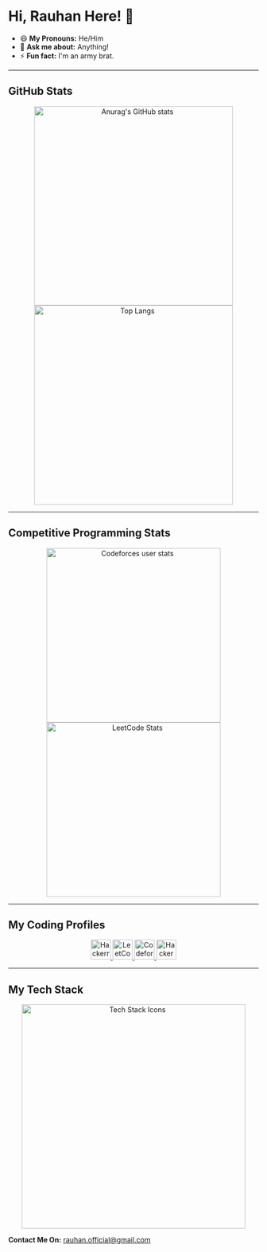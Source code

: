 # Hi, Rauhan Here! 👋

* 😄 **My Pronouns:** He/Him
* 💬 **Ask me about:** Anything!
* ⚡ **Fun fact:** I'm an army brat.

---

## GitHub Stats

<div align="center">
    <img src="https://github-readme-stats.vercel.app/api?username=TOR50&show_icons=true&theme=radical" alt="Anurag's GitHub stats" width="400px"/>
    <img src="https://github-readme-stats.vercel.app/api/top-langs/?username=TOR50&layout=compact" alt="Top Langs" width="400px"/>
</div>

---

## Competitive Programming Stats

<div align="center">
    <a href="https://codeforces.com/profile/TOR50">
        <img src="https://codeforces-readme-stats.vercel.app/api/card?username=rauhan" alt="Codeforces user stats" width="350px"/>
    </a>
    <a href="https://leetcode.com/u/Rauhan_roy/">
        <img src="https://leetcard.jacoblin.cool/Rauhan_roy?theme=dark&font=Source%20Code%20Pro" alt="LeetCode Stats" width="350px"/>
    </a>
</div>

---

## My Coding Profiles

<div align="center">
    <a href="https://www.hackerrank.com/profile/rauhan_official">
        <img src="https://img.shields.io/badge/-Hackerrank-2EC866?style=for-the-badge&logo=HackerRank&logoColor=white" alt="Hackerrank" height="40px"/>
    </a>
    <a href="https://leetcode.com/u/Rauhan_roy/">
        <img src="https://img.shields.io/badge/-LeetCode-FFA116?style=for-the-badge&logo=LeetCode&logoColor=black" alt="LeetCode" height="40px"/>
    </a>
    <a href="https://codeforces.com/profile/TOR50">
        <img src="https://img.shields.io/badge/-Codeforces-445f9d?style=for-the-badge&logo=Codeforces&logoColor=white" alt="Codeforces" height="40px"/>
    </a>
    <a href="https://www.hackerearth.com/@rauhan">
        <img src="https://img.shields.io/badge/HackerEarth-%232C3454.svg?&style=for-the-badge&logo=HackerEarth&logoColor=Blue" alt="HackerEarth" height="40px"/>
    </a>
</div>

---

## My Tech Stack

<p align="center">
    <a href="https://skillicons.dev">
        <img src="https://skillicons.dev/icons?i=git,c,cpp,discord,vscode,html,css,js,python" alt="Tech Stack Icons" width="450px"/>
    </a>
</p>

**Contact Me On:** [rauhan.official@gmail.com](mailto:rauhan.official@gmail.com)
